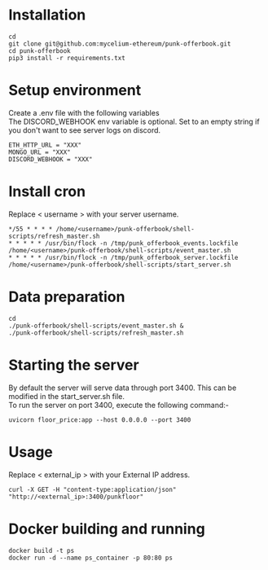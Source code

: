 # Installation

```
cd
git clone git@github.com:mycelium-ethereum/punk-offerbook.git
cd punk-offerbook
pip3 install -r requirements.txt
```

# Setup environment

Create a .env file with the following variables\
The DISCORD_WEBHOOK env variable is optional. Set to an empty string if you don't want to see server logs on discord.
```
ETH_HTTP_URL = "XXX"
MONGO_URL = "XXX"
DISCORD_WEBHOOK = "XXX"
```

# Install cron

Replace < username > with your server username.
```
*/55 * * * * /home/<username>/punk-offerbook/shell-scripts/refresh_master.sh
* * * * * /usr/bin/flock -n /tmp/punk_offerbook_events.lockfile /home/<username>/punk-offerbook/shell-scripts/event_master.sh
* * * * * /usr/bin/flock -n /tmp/punk_offerbook_server.lockfile /home/<username>/punk-offerbook/shell-scripts/start_server.sh
```

# Data preparation
```
cd
./punk-offerbook/shell-scripts/event_master.sh &
./punk-offerbook/shell-scripts/refresh_master.sh
```

# Starting the server
By default the server will serve data through port 3400. This can be modified in the start_server.sh file.\
To run the server on port 3400, execute the following command:-
```
uvicorn floor_price:app --host 0.0.0.0 --port 3400
```

# Usage

Replace < external_ip > with your External IP address.
```
curl -X GET -H "content-type:application/json" "http://<external_ip>:3400/punkfloor"
```

# Docker building and running

```
docker build -t ps
docker run -d --name ps_container -p 80:80 ps
```